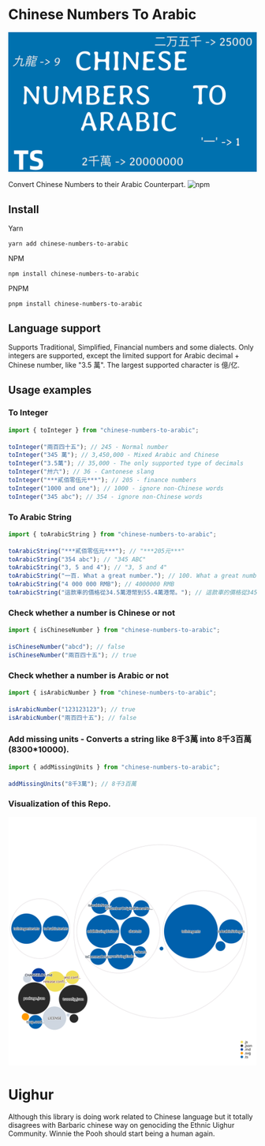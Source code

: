 # Chinese Numbers To Arabic

![banner](./assets/cn-numbers-to-arabic.png)

Convert Chinese Numbers to their Arabic Counterpart.
![npm](https://img.shields.io/npm/v/chinese-numbers-to-arabic?style=for-the-badge)

## Install

Yarn

```shell
yarn add chinese-numbers-to-arabic
```

NPM

```shell
npm install chinese-numbers-to-arabic
```

PNPM

```shell
pnpm install chinese-numbers-to-arabic
```

## Language support

Supports Traditional, Simplified, Financial numbers and some dialects. Only integers are supported, except the limited support for Arabic decimal + Chinese number, like "3.5 萬". The largest supported character is 億/亿.

## Usage examples

### To Integer

```ts
import { toInteger } from "chinese-numbers-to-arabic";

toInteger("兩百四十五"); // 245 - Normal number
toInteger("345 萬"); // 3,450,000 - Mixed Arabic and Chinese
toInteger("3.5萬"); // 35,000 - The only supported type of decimals
toInteger("卅六"); // 36 - Cantonese slang
toInteger("***貳佰零伍元***"); // 205 - finance numbers
toInteger("1000 and one"); // 1000 - ignore non-Chinese words
toInteger("345 abc"); // 354 - ignore non-Chinese words
```

### To Arabic String

```ts
import { toArabicString } from "chinese-numbers-to-arabic";

toArabicString("***貳佰零伍元***"); // "***205元***"
toArabicString("354 abc"); // "345 ABC"
toArabicString("3, 5 and 4"); // "3, 5 and 4"
toArabicString("一百. What a great number."); // 100. What a great number.
toArabicString("4 000 000 RMB"); // 4000000 RMB
toArabicString("這款車的價格從34.5萬港幣到55.4萬港幣。"); // 這款車的價格從345000港幣到554000港幣。
```

### Check whether a number is Chinese or not

```ts
import { isChineseNumber } from "chinese-numbers-to-arabic";

isChineseNumber("abcd"); // false
isChineseNumber("兩百四十五"); // true
```

### Check whether a number is Arabic or not

```ts
import { isArabicNumber } from "chinese-numbers-to-arabic";

isArabicNumber("123123123"); // true
isArabicNumber("兩百四十五"); // false
```

### Add missing units - Converts a string like 8千3萬 into 8千3百萬 (8300*10000).

```ts
import { addMissingUnits } from "chinese-numbers-to-arabic";

addMissingUnits("8千3萬"); // 8千3百萬
```

### Visualization of this Repo.

![Visualization of this repo](./diagram.svg)

# Uighur

Although this library is doing work related to Chinese language but it totally disagrees with Barbaric chinese way on genociding the Ethnic Uighur Community. Winnie the Pooh should start being a human again.


